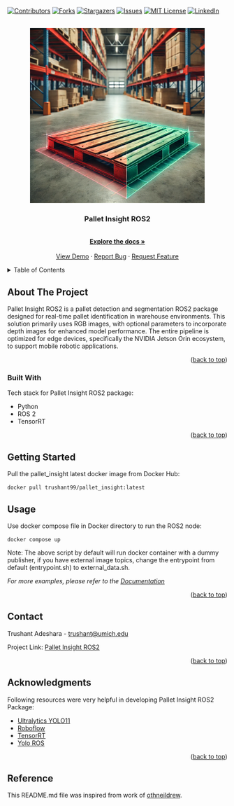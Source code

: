 <a name="readme-top"></a>



<!-- PROJECT SHIELDS -->
[![Contributors][contributors-shield]][contributors-url]
[![Forks][forks-shield]][forks-url]
[![Stargazers][stars-shield]][stars-url]
[![Issues][issues-shield]][issues-url]
[![MIT License][license-shield]][license-url]
[![LinkedIn][linkedin-shield]][linkedin-url]



<!-- PROJECT LOGO -->
<br />
<div align="center">
  <a href="https://github.com/trushant05/pallet_insight_ros2">
    <img src="./docs/assets/img/logo.png" alt="Logo" width="400">
  </a>

  <h3 align="center">Pallet Insight ROS2</h3>

  <p align="center">
    <br />
    <a href="http://trushant-adeshara.com/pallet_insight_ros2/"><strong>Explore the docs »</strong></a>
    <br />
    <br />
    <a href="https://github.com/trushant05/pallet_insight_ros2">View Demo</a>
    ·
    <a href="https://github.com/trushant05/pallet_insight_ros2/issues">Report Bug</a>
    ·
    <a href="https://github.com/trushant05/pallet_insight_ros2/issues">Request Feature</a>
  </p>
</div>



<!-- TABLE OF CONTENTS -->
<details>
  <summary>Table of Contents</summary>
  <ol>
    <li>
      <a href="#about-the-project">About The Project</a>
      <ul>
        <li><a href="#built-with">Built With</a></li>
      </ul>
    </li>
    <li>
      <a href="#getting-started">Getting Started</a>
    </li>
    <li><a href="#usage">Usage</a></li>
    <li><a href="#contact">Contact</a></li>
    <li><a href="#acknowledgments">Acknowledgments</a></li>
  </ol>
</details>



<!-- ABOUT THE PROJECT -->
## About The Project

Pallet Insight ROS2 is a pallet detection and segmentation ROS2 package designed for real-time pallet identification in warehouse environments. This solution primarily uses RGB images, with optional parameters to incorporate depth images for enhanced model performance. The entire pipeline is optimized for edge devices, specifically the NVIDIA Jetson Orin ecosystem, to support mobile robotic applications.

<p align="right">(<a href="#readme-top">back to top</a>)</p>


### Built With

Tech stack for Pallet Insight ROS2 package:
* Python
* ROS 2
* TensorRT

<p align="right">(<a href="#readme-top">back to top</a>)</p>



<!-- GETTING STARTED -->
## Getting Started

Pull the pallet_insight latest docker image from Docker Hub:
```
docker pull trushant99/pallet_insight:latest
```

<!-- USAGE EXAMPLES -->
## Usage

Use docker compose file in Docker directory to run the ROS2 node:
```
docker compose up
```

Note: The above script by default will run docker container with a dummy publisher,
if you have external image topics, change the entrypoint from default (entrypoint.sh) to external_data.sh.

_For more examples, please refer to the [Documentation](http://trushant-adeshara.com/pallet_insight_ros2/)_

<p align="right">(<a href="#readme-top">back to top</a>)</p>



<!-- CONTACT -->
## Contact

Trushant Adeshara - trushant@umich.edu

Project Link: [Pallet Insight ROS2](https://github.com/trushant05/pallet_insight_ros2)

<p align="right">(<a href="#readme-top">back to top</a>)</p>



<!-- ACKNOWLEDGMENTS -->
## Acknowledgments

Following resources were very helpful in developing Pallet Insight ROS2 Package:

* [Ultralytics YOLO11](https://docs.ultralytics.com/models/yolo11/)
* [Roboflow](https://roboflow.com/)
* [TensorRT](https://github.com/NVIDIA/TensorRT)
* [Yolo ROS](https://github.com/mgonzs13/yolo_ros)


<p align="right">(<a href="#readme-top">back to top</a>)</p>


<!-- MARKDOWN LINKS & IMAGES -->
<!-- https://www.markdownguide.org/basic-syntax/#reference-style-links -->
[contributors-shield]: https://img.shields.io/github/contributors/trushant05/pallet_insight_ros2.svg?style=for-the-badge
[contributors-url]: https://github.com/trushant05/pallet_insight_ros2/graphs/contributors
[forks-shield]: https://img.shields.io/github/forks/trushant05/pallet_insight_ros2.svg?style=for-the-badge
[forks-url]: https://github.com/trushant05/pallet_insight_ros2/forks
[stars-shield]: https://img.shields.io/github/stars/trushant05/pallet_insight_ros2.svg?style=for-the-badge
[stars-url]: https://github.com/trushant05/pallet_insight_ros2/stargazers
[issues-shield]: https://img.shields.io/github/issues/trushant05/pallet_insight_ros2.svg?style=for-the-badge
[issues-url]: https://github.com/trushant05/pallet_insight_ros2/issues
[license-shield]: https://img.shields.io/github/license/trushant05/pallet_insight_ros2.svg?style=for-the-badge
[license-url]: https://github.com/trushant05/pallet_insight_ros2/blob/main/LICENSE.txt
[linkedin-shield]: https://img.shields.io/badge/-LinkedIn-black.svg?style=for-the-badge&logo=linkedin&colorB=555
[linkedin-url]: https://linkedin.com/in/trushant-adeshara/
[product-screenshot]: images/screenshot.jpeg


## Reference
This README.md file was inspired from work of [othneildrew](https://github.com/othneildrew/Best-README-Template).

